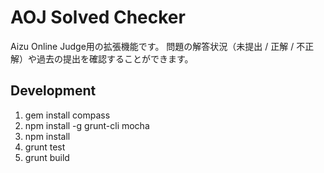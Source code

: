 # AOJ Solved Checker

Aizu Online Judge用の拡張機能です。
問題の解答状況（未提出 / 正解 / 不正解）や過去の提出を確認することができます。

## Development

1. gem install compass
2. npm install -g grunt-cli mocha
3. npm install
4. grunt test
5. grunt build

